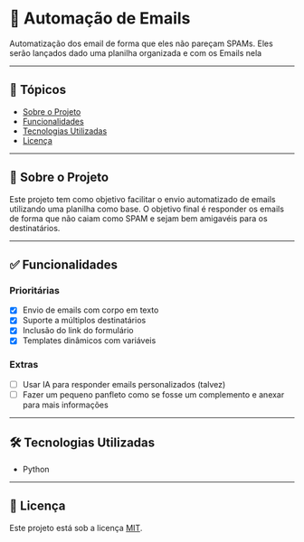# 📧 Automação de Emails

Automatização dos email de forma que eles não pareçam SPAMs. Eles serão lançados dado uma planilha organizada e com os Emails nela

---

## 📌 Tópicos

- [Sobre o Projeto](#sobre-o-projeto)
- [Funcionalidades](#funcionalidades)
- [Tecnologias Utilizadas](#tecnologias-utilizadas)
- [Licença](#licença)

---

## 📖 Sobre o Projeto

Este projeto tem como objetivo facilitar o envio automatizado de emails utilizando uma planilha como base. O objetivo final é responder os emails de forma que não caiam como SPAM e sejam bem amigavéis para os destinatários.

---

## ✅ Funcionalidades

### Prioritárias

- [x] Envio de emails com corpo em texto
- [x] Suporte a múltiplos destinatários
- [x] Inclusão do link do formulário
- [x] Templates dinâmicos com variáveis

### Extras

- [ ] Usar IA para responder emails personalizados (talvez)
- [ ] Fazer um pequeno panfleto como se fosse um complemento e anexar para mais informações
---

## 🛠 Tecnologias Utilizadas

- Python

---

## 📄 Licença

Este projeto está sob a licença [MIT](LICENSE).
